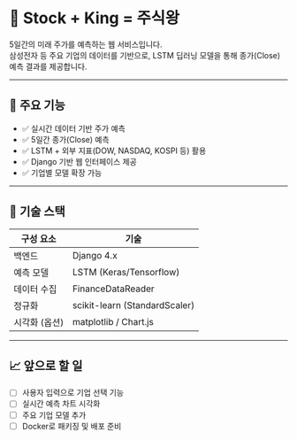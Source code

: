 # 👑 Stock + King = 주식왕

5일간의 미래 주가를 예측하는 웹 서비스입니다.  
삼성전자 등 주요 기업의 데이터를 기반으로, LSTM 딥러닝 모델을 통해 종가(Close) 예측 결과를 제공합니다.

---

## 📌 주요 기능

- ✅ 실시간 데이터 기반 주가 예측
- ✅ 5일간 종가(Close) 예측
- ✅ LSTM + 외부 지표(DOW, NASDAQ, KOSPI 등) 활용
- ✅ Django 기반 웹 인터페이스 제공
- ✅ 기업별 모델 확장 가능

---

## 🧠 기술 스택

| 구성 요소     | 기술                         |
|--------------|------------------------------|
| 백엔드       | Django 4.x                   |
| 예측 모델     | LSTM (Keras/Tensorflow)      |
| 데이터 수집   | FinanceDataReader            |
| 정규화       | scikit-learn (StandardScaler)|
| 시각화 (옵션) | matplotlib / Chart.js        |

---

## 📈 앞으로 할 일

- [ ] 사용자 입력으로 기업 선택 기능
- [ ] 실시간 예측 차트 시각화
- [ ] 주요 기업 모델 추가
- [ ] Docker로 패키징 및 배포 준비
